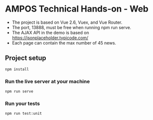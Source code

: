 # AMPOS Technical Hands-on - Web
- The project is based on Vue 2.6, Vuex, and Vue Router.
- The port, 13888, must be free when running npm run serve.
- The AJAX API in the demo is based on https://jsonplaceholder.typicode.com/
- Each page can contain the max number of 45 news.


## Project setup
```
npm install
```

### Run the live server at your machine
```
npm run serve
```


### Run your tests
```
npm run test:unit
```
